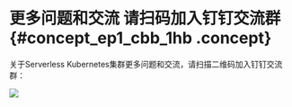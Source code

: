 # 更多问题和交流 请扫码加入钉钉交流群 {#concept_ep1_cbb_1hb .concept}

关于Serverless Kubernetes集群更多问题和交流，请扫描二维码加入钉钉交流群：

![](http://static-aliyun-doc.oss-cn-hangzhou.aliyuncs.com/assets/img/136029/155348081640311_zh-CN.jpg)

